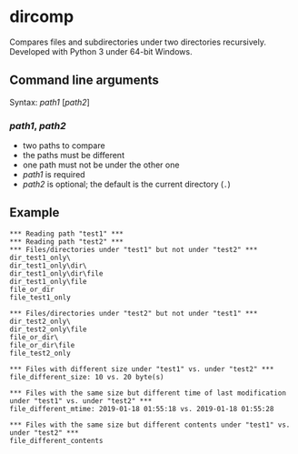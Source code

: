 # dircomp
Compares files and subdirectories under two directories recursively.
Developed with Python 3 under 64-bit Windows.

## Command line arguments

Syntax: *path1* [*path2*]

### *path1*, *path2*
* two paths to compare
* the paths must be different
* one path must not be under the other one
* *path1* is required
* *path2* is optional; the default is the current directory (`.`)

## Example

```
*** Reading path "test1" ***
*** Reading path "test2" ***
*** Files/directories under "test1" but not under "test2" ***
dir_test1_only\
dir_test1_only\dir\
dir_test1_only\dir\file
dir_test1_only\file
file_or_dir
file_test1_only

*** Files/directories under "test2" but not under "test1" ***
dir_test2_only\
dir_test2_only\file
file_or_dir\
file_or_dir\file
file_test2_only

*** Files with different size under "test1" vs. under "test2" ***
file_different_size: 10 vs. 20 byte(s)

*** Files with the same size but different time of last modification under "test1" vs. under "test2" ***
file_different_mtime: 2019-01-18 01:55:18 vs. 2019-01-18 01:55:28

*** Files with the same size but different contents under "test1" vs. under "test2" ***
file_different_contents
```
